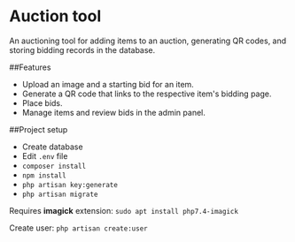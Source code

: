 # Auction tool

An auctioning tool for adding items to an auction, generating QR codes, and storing bidding records in the database.

##Features
* Upload an image and a starting bid for an item.
* Generate a QR code that links to the respective item's bidding page.
* Place bids.
* Manage items and review bids in the admin panel.

##Project setup

* Create database
* Edit ``.env`` file
* ``composer install``
* ``npm install``
* ``php artisan key:generate``
* ``php artisan migrate``

Requires **imagick** extension: ``sudo apt install php7.4-imagick``

Create user: ``php artisan create:user``
